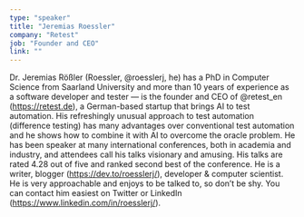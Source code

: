 ```yaml
---
type: "speaker"
title: "Jeremias Roessler"
company: "Retest"
job: "Founder and CEO"
link: ""
---
```


Dr. Jeremias Rößler (Roessler, @roesslerj, he) has a PhD in Computer Science from Saarland University and more than 10 years of experience as a software developer and tester — is the founder and CEO of @retest_en (https://retest.de), a German-based startup that brings AI to test automation. His refreshingly unusual approach to test automation (difference testing) has many advantages over conventional test automation and he shows how to combine it with AI to overcome the oracle problem. He has been speaker at many international conferences, both in academia and industry, and attendees call his talks visionary and amusing. His talks are rated 4.28 out of five and ranked second best of the conference. He is a writer, blogger (https://dev.to/roesslerj/), developer & computer scientist.  He is very approachable and enjoys to be talked to, so don’t be shy. You can contact him easiest on Twitter or LinkedIn (https://www.linkedin.com/in/roesslerj/).